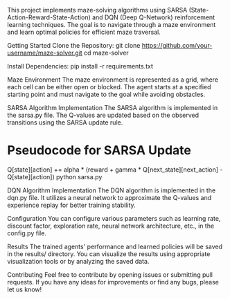 This project implements maze-solving algorithms using SARSA (State-Action-Reward-State-Action) and DQN (Deep Q-Network) reinforcement learning techniques. The goal is to navigate through a maze environment and learn optimal policies for efficient maze traversal.

Getting Started
Clone the Repository:
git clone https://github.com/your-username/maze-solver.git
cd maze-solver

Install Dependencies:
pip install -r requirements.txt

Maze Environment
The maze environment is represented as a grid, where each cell can be either open or blocked. The agent starts at a specified starting point and must navigate to the goal while avoiding obstacles.

SARSA Algorithm
Implementation
The SARSA algorithm is implemented in the sarsa.py file. The Q-values are updated based on the observed transitions using the SARSA update rule.
# Pseudocode for SARSA Update
Q[state][action] += alpha * (reward + gamma * Q[next_state][next_action] - Q[state][action])
python sarsa.py


DQN Algorithm
Implementation
The DQN algorithm is implemented in the dqn.py file. It utilizes a neural network to approximate the Q-values and experience replay for better training stability.

Configuration
You can configure various parameters such as learning rate, discount factor, exploration rate, neural network architecture, etc., in the config.py file.

Results
The trained agents' performance and learned policies will be saved in the results/ directory. You can visualize the results using appropriate visualization tools or by analyzing the saved data.

Contributing
Feel free to contribute by opening issues or submitting pull requests. If you have any ideas for improvements or find any bugs, please let us know!
